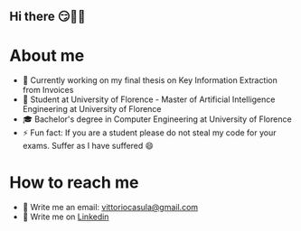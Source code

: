 ## Hi there 😏👋🏻

# About me

- 🌱 Currently working on my final thesis on Key Information Extraction from Invoices
- 👯 Student at University of Florence - Master of Artificial Intelligence Engineering at University of Florence
- 🎓 Bachelor's degree in Computer Engineering at University of Florence
- ⚡ Fun fact: If you are a student please do not steal my code for your exams. Suffer as I have suffered 😄

# How to reach me

- 📧 Write me an email: vittoriocasula@gmail.com
- 📧 Write me on [Linkedin](https://www.linkedin.com/in/vittoriocasula)
